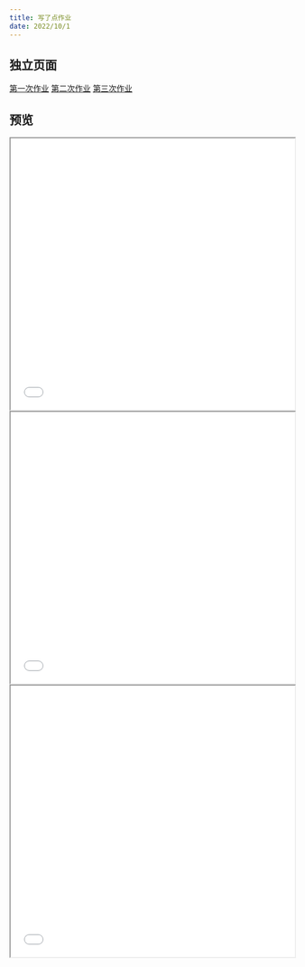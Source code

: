 ```yaml
---
title: 写了点作业
date: 2022/10/1
---
```

## 独立页面

[第一次作业](assets/c1.html)
[第二次作业](assets/c2.html)
[第三次作业](assets/c3.html)

## 预览
<!-- <iframe src="https://dip.cvcg.cc/c1" width="100%" height="1920"></iframe> -->
<iframe src="assets/c1.html" width="100%" height="480"></iframe>

<iframe src="assets/c2.html" width="100%" height="480"></iframe>

<iframe src="assets/c2.html" width="100%" height="480"></iframe>

